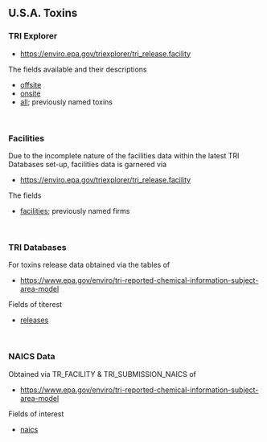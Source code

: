 ## U.S.A. Toxins


### TRI Explorer

* https://enviro.epa.gov/triexplorer/tri_release.facility

The fields available and their descriptions

* [offsite](./sites/offsite.csv)
* [onsite](./sites/onsite.csv)
* [all](./sites/all.csv); previously named toxins

<br>

### Facilities

Due to the incomplete nature of the facilities data within the latest TRI Databases set-up, facilities data is garnered via

* https://enviro.epa.gov/triexplorer/tri_release.facility

The fields

* [facilities](facilities.csv); previously named firms

<br>

### TRI Databases

For toxins release data obtained via the tables of

* https://www.epa.gov/enviro/tri-reported-chemical-information-subject-area-model

Fields of titerest

* [releases](releases.csv)

<br>

### NAICS Data

Obtained via TR_FACILITY & TRI_SUBMISSION_NAICS of

* https://www.epa.gov/enviro/tri-reported-chemical-information-subject-area-model

Fields of interest

* [naics](naics.csv)
